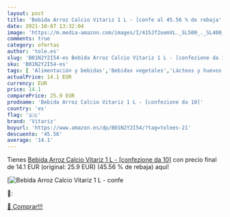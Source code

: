 ```yaml
---
layout: post
title: 'Bebida Arroz Calcio Vitariz 1 L - [confe al 45.56 % de rebaja'
date: 2021-10-07 13:32:04
image: 'https://m.media-amazon.com/images/I/415Jf2oemVL._SL500_._SL400_.jpg'
comments: true
category: ofertas
author: 'tole.es'
slug: 'B01N2Y2I54-es Bebida Arroz Calcio Vitariz 1 L - [confezione da 10]'
sku: 'B01N2Y2I54-es'
tags: [ 'Alimentación y bebidas','Bebidas vegetales','Lácteos y huevos','arroz','vitariz', ]
actualPrice: 14.1 EUR
currency: EUR
price: 14.1
comparePrice: 25.9 EUR
prodname: 'Bebida Arroz Calcio Vitariz 1 L - [confezione da 10]'
country: 'es'
flag: '🇪🇸'
brand: 'Vitariz'
buyurl: 'https://www.amazon.es/dp/B01N2Y2I54/?tag=tolees-21'
descuento: '45.56'
average: '14.1'
---
```


Tienes [Bebida Arroz Calcio Vitariz 1 L - [confezione da 10]](https://www.amazon.es/dp/B01N2Y2I54/?tag=tolees-21) con precio final de  14.1 EUR (original: 25.9 EUR) (45.56 %  de rebaja) aqui!

[![Bebida Arroz Calcio Vitariz 1 L - [confe](https://m.media-amazon.com/images/I/415Jf2oemVL._SL500_._SL400_.jpg)](https://www.amazon.es/dp/B01N2Y2I54/?tag=tolees-21)

🔎:


[🛒 Comprar!!!](https://www.amazon.es/dp/B01N2Y2I54/?tag=tolees-21)
